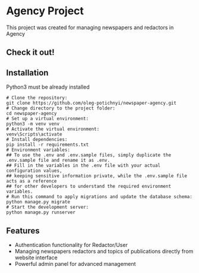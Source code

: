 # Agency Project

This project was created for managing newspapers and redactors in Agency

## Check it out!



## Installation

Python3 must be already installed

```shell
# Clone the repository:
git clone https://github.com/oleg-potichnyi/newspaper-agency.git
# Change directory to the project folder:
cd newspaper-agency
# Set up a virtual environment:
python3 -m venv venv
# Activate the virtual environment:
venv\Scripts\activate
# Install dependencies:
pip install -r requirements.txt
# Environment variables:
## To use the .env and .env.sample files, simply duplicate the .env.sample file and rename it as .env.
## Fill in the variables in the .env file with your actual configuration values, 
## keeping sensitive information private, while the .env.sample file acts as a reference
## for other developers to understand the required environment variables.
# Run this command to apply migrations and update the database schema:
python manage.py migrate
# Start the development server:
python manage.py runserver
```

## Features

* Authentication functionality for Redactor/User
* Managing newspapers redactors and topics of publications directly from website interface
* Powerful admin panel for advanced management



